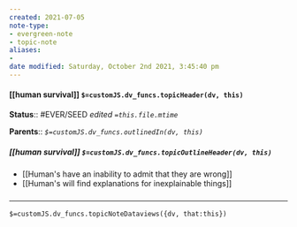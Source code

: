 ```yaml
---
created: 2021-07-05
note-type:
- evergreen-note
- topic-note
aliases:
-
date modified: Saturday, October 2nd 2021, 3:45:40 pm
---
```


#### [[human survival]] `$=customJS.dv_funcs.topicHeader(dv, this)`

**Status**:: #EVER/SEED
*edited `=this.file.mtime`*

**Parents**:: 
*`$=customJS.dv_funcs.outlinedIn(dv, this)`*

##### [[human survival]] `$=customJS.dv_funcs.topicOutlineHeader(dv, this)`

- [[Human's have an inability to admit that they are wrong]]
- [[Human's will find explanations for inexplainable things]]


### <hr class="dataviews"/>

`$=customJS.dv_funcs.topicNoteDataviews({dv, that:this})`